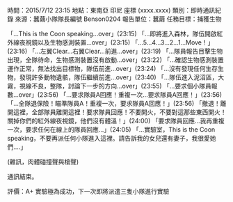 時間：2015/7/12 23:15
地點：東南亞 印尼 座標 (xxxx.xxxx)
類別：即時通訊紀錄
來源：蠶繭小隊隊長編號 Benson0204
報告單位：蠶繭
任務目標：捕獲生物

「...This is the Coon speaking...over」(23:15)
「...即將進入森林，隊伍開啟紅外線夜視鏡以及生物感測裝置...over」(23:15)
「...5...4...3...2...1...Move！」(23:16)
「...左翼Clear...右翼Clear...前進...over」(23:19)
「...隊員報告目擊生物出現，全隊待命，生物感測裝置沒有啟動...over」(23:22)
「...確認生物感測裝置運作正常，無法找出目標物，隊伍前進...over」(23:24)
「...沒有發現任何生存生物，發現許多動物遺骸，隊伍繼續前進...over」(23:40)
「...隊伍進入泥沼區，大霧，視線不良，整隊，討論下一步的方向...over」(23:55)
「...要求個小隊員報數...over」(23:56)
「...要求隊員A回應！重複一次...要求隊員A回應！」(23:56)
「...全隊退保險！瞄準隊員A！重複一次，要求隊員A回應！」(23:56)
「撤退！離開這裡，全部隊員離開這裡！要求隊員回應！不要開火，不要對這那些東西開火！關掉你們的紅外線夜視鏡，他們沒有體溫！」(24:00)
「要求隊員回應...我再重複一次，要求任何在線上的隊員回應...」(24:05)
「...實驗室，This is the Coon speaking，不要再派任何小隊進入這裡。請告訴我的女兒還有妻子，我很愛她們....」

(雜訊，肉體碰撞聲與槍聲)

通訊結束。

評價：A+	實驗極為成功，下一次即將派遣三隻小隊進行實驗

